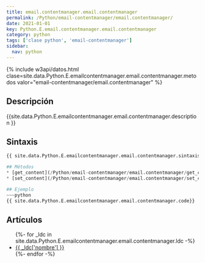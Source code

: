 ```yaml
---
title: email.contentmanager.email.contentmanager
permalink: /Python/email-contentmanager/email.contentmanager/
date: 2021-01-01
key: Python.E.email.contentmanager.email.contentmanager
category: python
tags: ['clase python', 'email-contentmanager']
sidebar: 
  nav: python
---
```


{% include w3api/datos.html clase=site.data.Python.E.emailcontentmanager.email.contentmanager.metodos valor="email-contentmanager/email.contentmanager" %}

## Descripción
{{site.data.Python.E.emailcontentmanager.email.contentmanager.description }}

## Sintaxis
~~~python
{{ site.data.Python.E.emailcontentmanager.email.contentmanager.sintaxis }}~~~

## Métodos
* [get_content](/Python/email-contentmanager/email.contentmanager/get_content/)
* [set_content](/Python/email-contentmanager/email.contentmanager/set_content/)

## Ejemplo
~~~python
{{ site.data.Python.E.emailcontentmanager.email.contentmanager.code}}
~~~

## Artículos
<ul>
{%- for _ldc in site.data.Python.E.emailcontentmanager.email.contentmanager.ldc -%}
   <li>
       <a href="{{_ldc['url'] }}">{{ _ldc['nombre'] }}</a>
   </li>
{%- endfor -%}
</ul>
